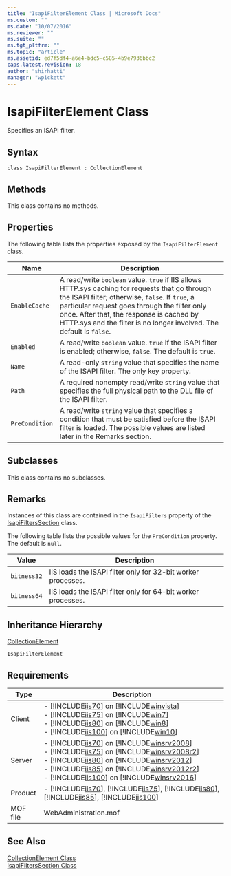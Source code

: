 ```yaml
---
title: "IsapiFilterElement Class | Microsoft Docs"
ms.custom: ""
ms.date: "10/07/2016"
ms.reviewer: ""
ms.suite: ""
ms.tgt_pltfrm: ""
ms.topic: "article"
ms.assetid: ed7f5df4-a6e4-bdc5-c585-4b9e7936bbc2
caps.latest.revision: 18
author: "shirhatti"
manager: "wpickett"
---
```

# IsapiFilterElement Class
Specifies an ISAPI filter.  
  
## Syntax  
  
```vbs  
class IsapiFilterElement : CollectionElement  
```  
  
## Methods  
 This class contains no methods.  
  
## Properties  
 The following table lists the properties exposed by the `IsapiFilterElement` class.  
  
|Name|Description|  
|----------|-----------------|  
|`EnableCache`|A read/write `boolean` value. `true` if IIS allows HTTP.sys caching for requests that go through the ISAPI filter; otherwise, `false`. If `true`, a particular request goes through the filter only once. After that, the response is cached by HTTP.sys and the filter is no longer involved. The default is `false`.|  
|`Enabled`|A read/write `boolean` value. `true` if the ISAPI filter is enabled; otherwise, `false`. The default is `true`.|  
|`Name`|A read-only `string` value that specifies the name of the ISAPI filter. The only key property.|  
|`Path`|A required nonempty read/write `string` value that specifies the full physical path to the DLL file of the ISAPI filter.|  
|`PreCondition`|A read/write `string` value that specifies a condition that must be satisfied before the ISAPI filter is loaded. The possible values are listed later in the Remarks section.|  
  
## Subclasses  
 This class contains no subclasses.  
  
## Remarks  
 Instances of this class are contained in the `IsapiFilters` property of the [IsapiFiltersSection](../../reference/admin/isapifilterssection-class.md) class.  
  
 The following table lists the possible values for the `PreCondition` property. The default is `null`.  
  
|Value|Description|  
|-----------|-----------------|  
|`bitness32`|IIS loads the ISAPI filter only for 32-bit worker processes.|  
|`bitness64`|IIS loads the ISAPI filter only for 64-bit worker processes.|  
  
## Inheritance Hierarchy  
 [CollectionElement](../../reference/admin/collectionelement-class.md)  
  
 `IsapiFilterElement`  
  
## Requirements  
  
|Type|Description|  
|----------|-----------------|  
|Client|-   [!INCLUDE[iis70](../../reference/admin/includes/iis70-md.md)] on [!INCLUDE[winvista](../../reference/admin/includes/winvista-md.md)]<br />-   [!INCLUDE[iis75](../../reference/admin/includes/iis75-md.md)] on [!INCLUDE[win7](../../reference/admin/includes/win7-md.md)]<br />-   [!INCLUDE[iis80](../../reference/admin/includes/iis80-md.md)] on [!INCLUDE[win8](../../reference/admin/includes/win8-md.md)]<br />-   [!INCLUDE[iis100](../../reference/admin/includes/iis100-md.md)] on [!INCLUDE[win10](../../reference/admin/includes/win10-md.md)]|  
|Server|-   [!INCLUDE[iis70](../../reference/admin/includes/iis70-md.md)] on [!INCLUDE[winsrv2008](../../reference/admin/includes/winsrv2008-md.md)]<br />-   [!INCLUDE[iis75](../../reference/admin/includes/iis75-md.md)] on [!INCLUDE[winsrv2008r2](../../reference/admin/includes/winsrv2008r2-md.md)]<br />-   [!INCLUDE[iis80](../../reference/admin/includes/iis80-md.md)] on [!INCLUDE[winsrv2012](../../reference/admin/includes/winsrv2012-md.md)]<br />-   [!INCLUDE[iis85](../../reference/admin/includes/iis85-md.md)] on [!INCLUDE[winsrv2012r2](../../reference/admin/includes/winsrv2012r2-md.md)]<br />-   [!INCLUDE[iis100](../../reference/admin/includes/iis100-md.md)] on [!INCLUDE[winsrv2016](../../reference/admin/includes/winsrv2016-md.md)]|  
|Product|-   [!INCLUDE[iis70](../../reference/admin/includes/iis70-md.md)], [!INCLUDE[iis75](../../reference/admin/includes/iis75-md.md)], [!INCLUDE[iis80](../../reference/admin/includes/iis80-md.md)], [!INCLUDE[iis85](../../reference/admin/includes/iis85-md.md)], [!INCLUDE[iis100](../../reference/admin/includes/iis100-md.md)]|  
|MOF file|WebAdministration.mof|  
  
## See Also  
 [CollectionElement Class](../../reference/admin/collectionelement-class.md)   
 [IsapiFiltersSection Class](../../reference/admin/isapifilterssection-class.md)